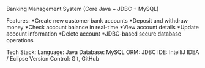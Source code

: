 Banking Management System (Core Java + JDBC + MySQL)

Features:
*Create new customer bank accounts
*Deposit and withdraw money
*Check account balance in real-time
*View account details
*Update account information
*Delete account
*JDBC-based secure database operations

Tech Stack:
Language: Java
Database: MySQL
ORM: JDBC
IDE: IntelliJ IDEA / Eclipse
Version Control: Git, GitHub

